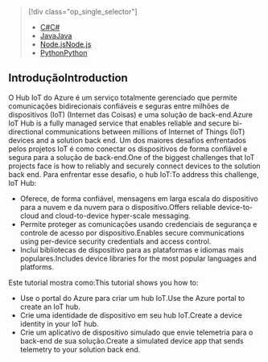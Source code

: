 > [!div class="op_single_selector"]
> * [<span data-ttu-id="116e3-101">C#</span><span class="sxs-lookup"><span data-stu-id="116e3-101">C#</span></span>](../articles/iot-hub/iot-hub-csharp-csharp-getstarted.md)
> * [<span data-ttu-id="116e3-102">Java</span><span class="sxs-lookup"><span data-stu-id="116e3-102">Java</span></span>](../articles/iot-hub/iot-hub-java-java-getstarted.md)
> * [<span data-ttu-id="116e3-103">Node.js</span><span class="sxs-lookup"><span data-stu-id="116e3-103">Node.js</span></span>](../articles/iot-hub/iot-hub-node-node-getstarted.md)
> * [<span data-ttu-id="116e3-104">Python</span><span class="sxs-lookup"><span data-stu-id="116e3-104">Python</span></span>](../articles/iot-hub/iot-hub-python-getstarted.md)
> 
> 

## <a name="introduction"></a><span data-ttu-id="116e3-105">Introdução</span><span class="sxs-lookup"><span data-stu-id="116e3-105">Introduction</span></span>
<span data-ttu-id="116e3-106">O Hub IoT do Azure é um serviço totalmente gerenciado que permite comunicações bidirecionais confiáveis e seguras entre milhões de dispositivos (IoT) (Internet das Coisas) e uma solução de back-end.</span><span class="sxs-lookup"><span data-stu-id="116e3-106">Azure IoT Hub is a fully managed service that enables reliable and secure bi-directional communications between millions of Internet of Things (IoT) devices and a solution back end.</span></span> <span data-ttu-id="116e3-107">Um dos maiores desafios enfrentados pelos projetos IoT é como conectar os dispositivos de forma confiável e segura para a solução de back-end.</span><span class="sxs-lookup"><span data-stu-id="116e3-107">One of the biggest challenges that IoT projects face is how to reliably and securely connect devices to the solution back end.</span></span> <span data-ttu-id="116e3-108">Para enfrentar esse desafio, o hub IoT:</span><span class="sxs-lookup"><span data-stu-id="116e3-108">To address this challenge, IoT Hub:</span></span>

* <span data-ttu-id="116e3-109">Oferece, de forma confiável, mensagens em larga escala do dispositivo para a nuvem e da nuvem para o dispositivo.</span><span class="sxs-lookup"><span data-stu-id="116e3-109">Offers reliable device-to-cloud and cloud-to-device hyper-scale messaging.</span></span>
* <span data-ttu-id="116e3-110">Permite proteger as comunicações usando credenciais de segurança e controle de acesso por dispositivo.</span><span class="sxs-lookup"><span data-stu-id="116e3-110">Enables secure communications using per-device security credentials and access control.</span></span>
* <span data-ttu-id="116e3-111">Inclui bibliotecas de dispositivo para as plataformas e idiomas mais populares.</span><span class="sxs-lookup"><span data-stu-id="116e3-111">Includes device libraries for the most popular languages and platforms.</span></span>

<span data-ttu-id="116e3-112">Este tutorial mostra como:</span><span class="sxs-lookup"><span data-stu-id="116e3-112">This tutorial shows you how to:</span></span>

* <span data-ttu-id="116e3-113">Use o portal do Azure para criar um hub IoT.</span><span class="sxs-lookup"><span data-stu-id="116e3-113">Use the Azure portal to create an IoT hub.</span></span>
* <span data-ttu-id="116e3-114">Crie uma identidade de dispositivo em seu hub IoT.</span><span class="sxs-lookup"><span data-stu-id="116e3-114">Create a device identity in your IoT hub.</span></span>
* <span data-ttu-id="116e3-115">Crie um aplicativo de dispositivo simulado que envie telemetria para o back-end de sua solução.</span><span class="sxs-lookup"><span data-stu-id="116e3-115">Create a simulated device app that sends telemetry to your solution back end.</span></span>

